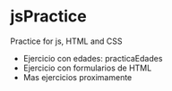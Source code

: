 # jsPractice
Practice for js, HTML and CSS

- Ejercicio con edades: practicaEdades
- Ejercicio con formularios de HTML
- Mas ejercicios proximamente